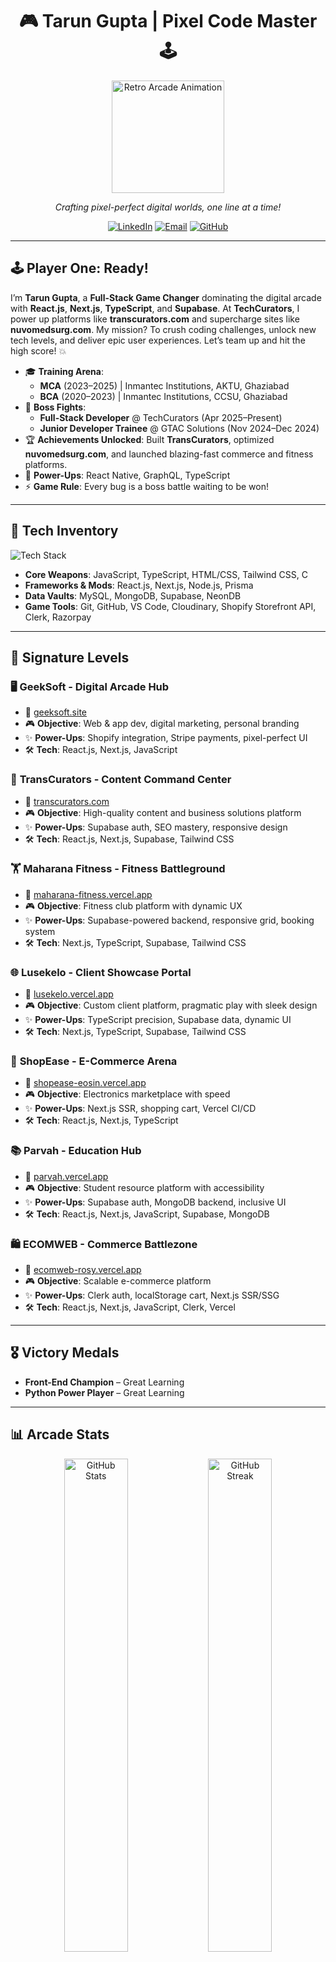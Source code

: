 <div align="center">
  <h1>🎮 Tarun Gupta | Pixel Code Master 🕹️</h1>
  <img src="https://media.giphy.com/media/3o7bu8sRnYpSy7GULC/giphy.gif" width="180" alt="Retro Arcade Animation"/>
  <p><em>Crafting pixel-perfect digital worlds, one line at a time!</em></p>
</div>

<div align="center">
  <a href="https://linkedin.com/in/tarun2606"><img src="https://img.shields.io/badge/LinkedIn-%230A66C2.svg?logo=linkedin&logoColor=white&style=popout-square&labelColor=1C2526" alt="LinkedIn"></a>
  <a href="mailto:tarun.gupta2606@gmail.com"><img src="https://img.shields.io/badge/Email-%23EA4335.svg?logo=gmail&logoColor=white&style=popout-square&labelColor=1C2526" alt="Email"></a>
  <a href="https://github.com/TarunGupta2602"><img src="https://img.shields.io/badge/GitHub-%2312100E.svg?logo=github&logoColor=white&style=popout-square&labelColor=1C2526" alt="GitHub"></a>
</div>

---

## 🕹️ Player One: Ready!

I’m **Tarun Gupta**, a **Full-Stack Game Changer** dominating the digital arcade with **React.js**, **Next.js**, **TypeScript**, and **Supabase**. At **TechCurators**, I power up platforms like **transcurators.com** and supercharge sites like **nuvomedsurg.com**. My mission? To crush coding challenges, unlock new tech levels, and deliver epic user experiences. Let’s team up and hit the high score! 💥

- 🎓 **Training Arena**:  
  - **MCA** (2023–2025) | Inmantec Institutions, AKTU, Ghaziabad  
  - **BCA** (2020–2023) | Inmantec Institutions, CCSU, Ghaziabad  
- 💼 **Boss Fights**:  
  - **Full-Stack Developer** @ TechCurators (Apr 2025–Present)  
  - **Junior Developer Trainee** @ GTAC Solutions (Nov 2024–Dec 2024)  
- 🏆 **Achievements Unlocked**: Built **TransCurators**, optimized **nuvomedsurg.com**, and launched blazing-fast commerce and fitness platforms.  
- 🚀 **Power-Ups**: React Native, GraphQL, TypeScript  
- ⚡ **Game Rule**: Every bug is a boss battle waiting to be won!

---

## 🎲 Tech Inventory

<div align="left">
  <img src="https://skillicons.dev/icons?i=js,ts,react,nextjs,nodejs,express,firebase,prisma,mongodb,postgres,graphql,python,java,git,github,tailwind,vscode,vercel,figma,supabase" alt="Tech Stack" />
</div>

- **Core Weapons**: JavaScript, TypeScript, HTML/CSS, Tailwind CSS, C  
- **Frameworks & Mods**: React.js, Next.js, Node.js, Prisma  
- **Data Vaults**: MySQL, MongoDB, Supabase, NeonDB  
- **Game Tools**: Git, GitHub, VS Code, Cloudinary, Shopify Storefront API, Clerk, Razorpay  

---

## 🏅 Signature Levels

### 🖥️ **GeekSoft** - Digital Arcade Hub  
- 🔗 [geeksoft.site](https://www.geeksoft.site/)  
- 🎮 **Objective**: Web & app dev, digital marketing, personal branding  
- ✨ **Power-Ups**: Shopify integration, Stripe payments, pixel-perfect UI  
- 🛠️ **Tech**: React.js, Next.js, JavaScript  

### 📁 **TransCurators** - Content Command Center  
- 🔗 [transcurators.com](https://transcurators.com)  
- 🎮 **Objective**: High-quality content and business solutions platform  
- ✨ **Power-Ups**: Supabase auth, SEO mastery, responsive design  
- 🛠️ **Tech**: React.js, Next.js, Supabase, Tailwind CSS  

### 🏋️ **Maharana Fitness** - Fitness Battleground  
- 🔗 [maharana-fitness.vercel.app](https://maharana-fitness.vercel.app/)  
- 🎮 **Objective**: Fitness club platform with dynamic UX  
- ✨ **Power-Ups**: Supabase-powered backend, responsive grid, booking system  
- 🛠️ **Tech**: Next.js, TypeScript, Supabase, Tailwind CSS  

### 🌐 **Lusekelo** - Client Showcase Portal  
- 🔗 [lusekelo.vercel.app](https://lusekelo.vercel.app/)  
- 🎮 **Objective**: Custom client platform, pragmatic play with sleek design  
- ✨ **Power-Ups**: TypeScript precision, Supabase data, dynamic UI  
- 🛠️ **Tech**: Next.js, TypeScript, Supabase, Tailwind CSS  

### 🛒 **ShopEase** - E-Commerce Arena  
- 🔗 [shopease-eosin.vercel.app](https://shopease-eosin.vercel.app/)  
- 🎮 **Objective**: Electronics marketplace with speed  
- ✨ **Power-Ups**: Next.js SSR, shopping cart, Vercel CI/CD  
- 🛠️ **Tech**: React.js, Next.js, TypeScript  

### 📚 **Parvah** - Education Hub  
- 🔗 [parvah.vercel.app](https://parvah.vercel.app/)  
- 🎮 **Objective**: Student resource platform with accessibility  
- ✨ **Power-Ups**: Supabase auth, MongoDB backend, inclusive UI  
- 🛠️ **Tech**: React.js, Next.js, JavaScript, Supabase, MongoDB  

### 🛍️ **ECOMWEB** - Commerce Battlezone  
- 🔗 [ecomweb-rosy.vercel.app](https://ecomweb-rosy.vercel.app/)  
- 🎮 **Objective**: Scalable e-commerce platform  
- ✨ **Power-Ups**: Clerk auth, localStorage cart, Next.js SSR/SSG  
- 🛠️ **Tech**: React.js, Next.js, JavaScript, Clerk, Vercel  

---

## 🎖️ Victory Medals

- **Front-End Champion** – Great Learning  
- **Python Power Player** – Great Learning  

---

## 📊 Arcade Stats

<div align="center">
  <img src="https://github-readme-stats.vercel.app/api?username=TarunGupta2602&show_icons=true&theme=gruvbox&bg_color=1C2526&text_color=C9D1D9&icon_color=F28C38&border_color=5C4B51" width="45%" alt="GitHub Stats" />
  <img src="https://github-readme-streak-stats.herokuapp.com/?user=TarunGupta2602&theme=gruvbox&background=1C2526&fire=F28C38&currStreakLabel=C9D1D9&sideLabels=C9D1D9&border=5C4B51" width="45%" alt="GitHub Streak" />
</div>

<div align="center">
  <img src="https://github-readme-stats.vercel.app/api/top-langs/?username=TarunGupta2602&layout=compact&theme=gruvbox&bg_color=1C2526&text_color=C9D1D9&border_color=5C4B51" alt="Top Languages" />
</div>

---

## 👾 Join the Game!

<div align="center">
  <img src="https://media.giphy.com/media/KEY9ImCTs5X2M/giphy.gif" width="150" alt="Pixel Game Animation" />
</div>

I’m ready to code the next big hit! Got a game-changing project? Let’s team up and dominate the leaderboard!

<div align="center">
  <a href="https://linkedin.com/in/tarun2606"><img src="https://img.shields.io/badge/LinkedIn-%230A66C2.svg?logo=linkedin&logoColor=white&style=popout-square&labelColor=1C2526" alt="LinkedIn"></a>
  <a href="mailto:tarun.gupta2606@gmail.com"><img src="https://img.shields.io/badge/Email-%23EA4335.svg?logo=gmail&logoColor=white&style=popout-square&labelColor=1C2526" alt="Email"></a>
</div>

<div align="center">
  <p>🎯 Code. Create. Win! 🕹️</p>
</div>
